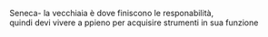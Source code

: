 Seneca- la vecchiaia è dove finiscono le responabilità,   
	quindi devi vivere a ppieno per acquisire strumenti in sua funzione  
